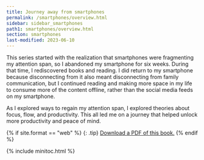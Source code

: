 ```yaml
---
title: Journey away from smartphones
permalink: /smartphones/overview.html
sidebar: sidebar_smartphones
path1: smartphones/overview.html
section: smartphones
last-modified: 2023-06-10
---
```


This series started with the realization that smartphones were fragmenting my attention span, so I abandoned my smartphone for six weeks. During that time, I rediscovered books and reading. I did return to my smartphone because disconnecting from it also meant disconnecting from family communication, but I continued reading and making more space in my life to consume more of the content offline, rather than the social media feeds on my smartphone. 

As I explored ways to regain my attention span, I explored theories about focus, flow, and productivity. This all led me on a journey that helped unlock more productivity and peace of mind.

{% if site.format == "web" %}
{: .tip}
<a class="noCrossRef" href="https://s3.us-west-1.wasabisys.com/learnapidoc-outputs/journey_away_from_smartphones.pdf"><i class="fa fa-file-pdf-o"></i> Download a PDF of this book.</a>
{% endif %}

{% include minitoc.html %}
